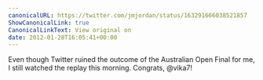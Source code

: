 ```yaml
---
canonicalURL: https://twitter.com/jmjordan/status/163291666038521857
ShowCanonicalLink: true
CanonicalLinkText: View original on
date: 2012-01-28T16:05:41+00:00
---
```

Even though Twitter ruined the outcome of the Australian Open Final for me, I still watched the replay this morning. Congrats, @vika7!